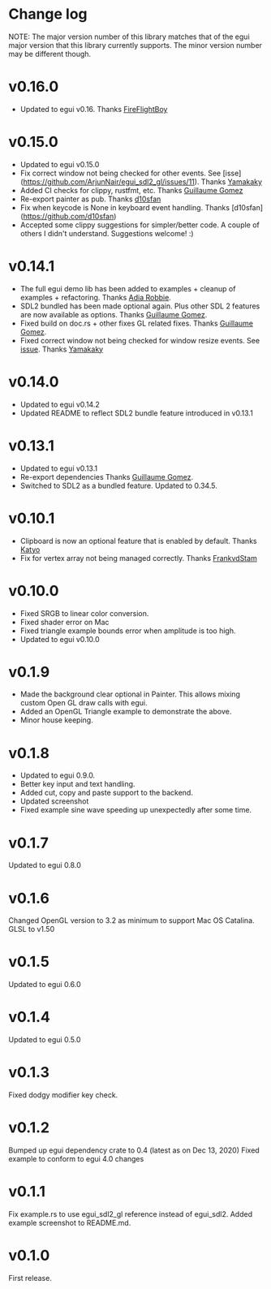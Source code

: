 # Change log

NOTE: The major version number of this library matches that of the egui major version that this library currently supports. The minor version number may be different though. 

# v0.16.0
* Updated to egui v0.16. Thanks [FireFlightBoy](https://github.com/FirelightFlagboy)

# v0.15.0
* Updated to egui v0.15.0
* Fix correct window not being checked for other events. See [isse] (https://github.com/ArjunNair/egui_sdl2_gl/issues/11). Thanks [Yamakaky](https://github.com/Yamakaky)
* Added CI checks for clippy, rustfmt, etc. Thanks [Guillaume Gomez](https://github.com/GuillaumeGomez/)
* Re-export painter as pub. Thanks [d10sfan](https://github.com/d10sfan)
* Fix when keycode is None in keyboard event handling. Thanks [d10sfan] (https://github.com/d10sfan)
* Accepted some clippy suggestions for simpler/better code. A couple of others I didn't understand. Suggestions welcome! :)

# v0.14.1
* The full egui demo lib has been added to examples + cleanup of examples + refactoring. Thanks [Adia Robbie](https://github.com/Ar37-rs).
* SDL2 bundled has been made optional again. Plus other SDL 2 features are now available as options. Thanks [Guillaume Gomez](https://github.com/GuillaumeGomez/).
* Fixed build on doc.rs + other fixes GL related fixes. Thanks [Guillaume Gomez](https://github.com/GuillaumeGomez/).
* Fixed correct window not being checked for window resize events. See [issue](https://github.com/ArjunNair/egui_sdl2_gl/issues/11). Thanks [Yamakaky](https://github.com/Yamakaky)

# v0.14.0
* Updated to egui v0.14.2
* Updated README to reflect SDL2 bundle feature introduced in v0.13.1

# v0.13.1
* Updated to egui v0.13.1
* Re-export dependencies Thanks [Guillaume Gomez](https://github.com/GuillaumeGomez/).
* Switched to SDL2 as a bundled feature. Updated to 0.34.5.

# v0.10.1
* Clipboard is now an optional feature that is enabled by default. Thanks [Katyo](https://github.com/katyo) 
* Fix for vertex array not being managed correctly. Thanks [FrankvdStam](https://github.com/FrankvdStam) 

# v0.10.0
* Fixed SRGB to linear color conversion.
* Fixed shader error on Mac
* Fixed triangle example bounds error when amplitude is too high.
* Updated to egui v0.10.0

# v0.1.9
* Made the background clear optional in Painter. This allows mixing custom Open GL draw calls with egui.
* Added an OpenGL Triangle example to demonstrate the above.
* Minor house keeping.

# v0.1.8
* Updated to egui 0.9.0.
* Better key input and text handling.
* Added cut, copy and paste support to the backend.
* Updated screenshot
* Fixed example sine wave speeding up unexpectedly after some time.

# v0.1.7
Updated to egui 0.8.0

# v0.1.6 
Changed OpenGL version to 3.2 as minimum to support Mac OS Catalina. GLSL to v1.50

# v0.1.5
Updated to egui 0.6.0

# v0.1.4
Updated to egui 0.5.0

# v0.1.3
Fixed dodgy modifier key check.

# v0.1.2
Bumped up egui dependency crate to 0.4 (latest as on Dec 13, 2020)
Fixed example to conform to egui 4.0 changes

# v0.1.1
Fix example.rs to use egui_sdl2_gl reference instead of egui_sdl2.
Added example screenshot to README.md.

# v0.1.0
First release.